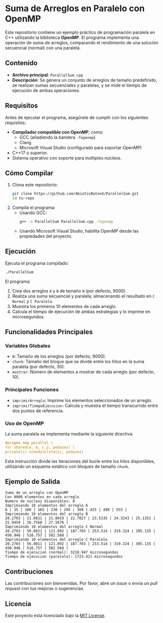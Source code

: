 # Suma de Arreglos en Paralelo con OpenMP

Este repositorio contiene un ejemplo práctico de programación paralela en C++ utilizando la biblioteca **OpenMP**. El programa implementa una operación de suma de arreglos, comparando el rendimiento de una solución secuencial (normal) con una paralela.

## Contenido

- **Archivo principal**: `ParallelSum.cpp`
- **Descripción**: Se genera un conjunto de arreglos de tamaño predefinido, se realizan sumas secuenciales y paralelas, y se mide el tiempo de ejecución de ambas operaciones.

## Requisitos

Antes de ejecutar el programa, asegúrate de cumplir con los siguientes requisitos:

- **Compilador compatible con OpenMP**, como:
  - GCC (añadiendo la bandera `-fopenmp`)
  - Clang
  - Microsoft Visual Studio (configurado para soportar OpenMP)
- C++17 o superior.
- Sistema operativo con soporte para múltiples núcleos.

## Cómo Compilar

1. Clona este repositorio:
   ```bash
   git clone https://github.com/AbioticBaton4/ParallelSum.git
   cd tu-repo
   ```
2. Compila el programa:
   - Usando GCC:
     ```bash
     g++ -o ParallelSum ParallelSum.cpp -fopenmp
     ```
   - Usando Microsoft Visual Studio, habilita OpenMP desde las propiedades del proyecto.

## Ejecución

Ejecuta el programa compilado:

```bash
./ParallelSum
```

El programa:

1. Crea dos arreglos `A` y `B` de tamaño `N` (por defecto, 9000).
2. Realiza una suma secuencial y paralela, almacenando el resultado en `C Normal` y `C Paralelo`.
3. Muestra los primeros 10 elementos de cada arreglo.
4. Calcula el tiempo de ejecución de ambas estrategias y lo imprime en microsegundos.

## Funcionalidades Principales

### Variables Globales

- `N`: Tamaño de los arreglos (por defecto, 9000).
- `chunk`: Tamaño del bloque que se divide entre los hilos en la suma paralela (por defecto, 30).
- `mostrar`: Número de elementos a mostrar de cada arreglo (por defecto, 10).

### Principales Funciones

- `imprimirArreglo`: Imprime los elementos seleccionados de un arreglo.
- `imprimirTiempoEjecucion`: Calcula y muestra el tiempo transcurrido entre dos puntos de referencia.

### Uso de OpenMP

La suma paralela se implementa mediante la siguiente directiva:

```cpp
#pragma omp parallel \
for shared(a, b, c_p, pedazos) \
private(i) schedule(static, pedazos)
```

Esta instrucción divide las iteraciones del bucle entre los hilos disponibles, utilizando un esquema estático con bloques de tamaño `chunk`.

## Ejemplo de Salida

```plaintext
Suma de un arreglo con OpenMP
Con 9000 elementos en cada arreglo
Numero de nucleos disponibles: 8
Imprimiendo 10 elementos del arreglo A
0 | 35 | 100 | 165 | 230 | 295 | 360 | 425 | 490 | 555 |
Imprimiendo 10 elementos del arreglo B
20.2703 | 21.0811 | 21.8919 | 22.7027 | 23.5135 | 24.3243 | 25.1351 | 25.9459 | 26.7568 | 27.5676 |
Imprimiendo 10 elementos del arreglo C Normal
20.2703 | 56.0811 | 121.892 | 187.703 | 253.514 | 319.324 | 385.135 | 450.946 | 516.757 | 582.568 |
Imprimiendo 10 elementos del arreglo C Paralelo
20.2703 | 56.0811 | 121.892 | 187.703 | 253.514 | 319.324 | 385.135 | 450.946 | 516.757 | 582.568 |
Tiempo de ejecucion (normal): 3218.947 microsegundos
Tiempo de ejecucion (paralelo): 1723.411 microsegundos
```

## Contribuciones

Las contribuciones son bienvenidas. Por favor, abre un *issue* o envía un *pull request* con tus mejoras o sugerencias.

## Licencia

Este proyecto está licenciado bajo la [MIT License](LICENSE).

